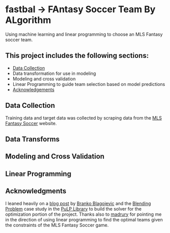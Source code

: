 # fastbal -> FAntasy Soccer Team By ALgorithm
Using machine learning and linear programming to choose an MLS Fantasy soccer team.

## This project includes the following sections:

  * [Data Collection](#data-collection)
  * Data transformation for use in modeling
  * Modeling and cross validation
  * Linear Programming to guide team selection based on model predictions
  * [Acknowledgements](#acknowledgments)


## Data Collection

Training data and target data was collected by scraping data from the [MLS Fantasy Soccer](fantasy.mlssoccer.com) website.

## Data Transforms

## Modeling and Cross Validation

## Linear Programming

## Acknowledgments

I leaned heavily on a [blog post](https://medium.com/ml-everything/using-python-and-linear-programming-to-optimize-fantasy-football-picks-dc9d1229db81) by [Branko Blagojevic](https://github.com/breeko) and the [Blending Problem](https://coin-or.github.io/pulp/CaseStudies/a_blending_problem.html) case study in the [PuLP Library](https://coin-or.github.io/pulp/index.html) to
build the solver for the optimization portion of the project. Thanks also to
[madrury](https://github.com/madrury) for pointing me in the direction of using
linear programming to find the optimal teams given the constraints of the MLS Fantasy Soccer game.
